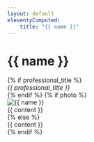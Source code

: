 ```yaml
---
layout: default
eleventyComputed:
    title: "{{ name }}"
---
```

<div class="container" id="keynote">
	<div class="row">
		<div class="col-md-12">
            <h1>{{ name }}</h1>
        </div>
        {% if professional_title %}
            <div class="col-md-12 mb-5"><em>{{ professional_title }}</em></div>
        {% endif %}
        {% if photo %}
        <div class="col-md-4">
            <img class="fluid-image" src="/{{ year }}/keynotes/{{ photo }}" alt="{{ name }}" />
        </div>
        <div class="col-md-8">
            {{ content }}
        </div>
        {% else %}
        <div class="col-md-12">
            {{ content }}
        </div>
        {% endif %}
    </div>
</div>